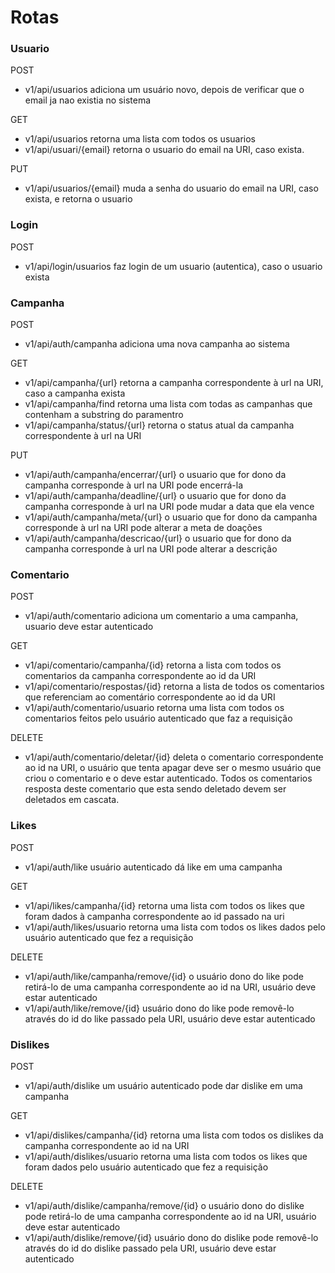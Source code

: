 <h1>Rotas</h1>

<h3>Usuario</h3>

POST
- v1/api/usuarios
    adiciona um usuário novo, depois de verificar que o email ja nao existia no sistema

GET
- v1/api/usuarios
    retorna uma lista com todos os usuarios
- v1/api/usuari/{email}
    retorna o usuario do email na URI, caso exista.

PUT
- v1/api/usuarios/{email}
    muda a senha do usuario do email na URI, caso exista, e retorna o usuario

<h3>Login</h3>

POST
- v1/api/login/usuarios
    faz login de um usuario (autentica), caso o usuario exista

<h3>Campanha</h3>

POST
- v1/api/auth/campanha 
    adiciona uma nova campanha ao sistema

GET
- v1/api/campanha/{url}
    retorna a campanha correspondente à url na URI, caso a campanha exista
- v1/api/campanha/find
    retorna uma lista com todas as campanhas que contenham a substring do paramentro
- v1/api/campanha/status/{url}
    retorna o status atual da campanha correspondente à url na URI

PUT
- v1/api/auth/campanha/encerrar/{url}
    o usuario que for dono da campanha corresponde à url na URI pode encerrá-la
- v1/api/auth/campanha/deadline/{url}
    o usuario que for dono da campanha corresponde à url na URI pode mudar a data que ela vence
- v1/api/auth/campanha/meta/{url}
    o usuario que for dono da campanha corresponde à url na URI pode alterar a meta de doações
- v1/api/auth/campanha/descricao/{url}
    o usuario que for dono da campanha corresponde à url na URI pode alterar a descrição

<h3>Comentario</h3>

POST
- v1/api/auth/comentario
    adiciona um comentario a uma campanha, usuario deve estar autenticado

GET
- v1/api/comentario/campanha/{id}
    retorna a lista com todos os comentarios da campanha correspondente ao id da URI
- v1/api/comentario/respostas/{id}
    retorna a lista de todos os comentarios que referenciam ao comentário correspondente ao id da URI
- v1/api/auth/comentario/usuario
    retorna uma lista com todos os comentarios feitos pelo usuário autenticado que faz a requisição

DELETE
- v1/api/auth/comentario/deletar/{id}
    deleta o comentario correspondente ao id na URI, o usuário que tenta apagar deve ser o mesmo usuário que criou o comentario e o deve estar autenticado. 
    Todos os comentarios resposta deste comentario que esta sendo deletado devem ser deletados em cascata.
    

<h3>Likes</h3>

POST
- v1/api/auth/like
    usuário autenticado dá like em uma campanha

GET
- v1/api/likes/campanha/{id}
    retorna uma lista com todos os likes que foram dados à campanha correspondente ao id passado na uri
- v1/api/auth/likes/usuario
    retorna uma lista com todos os likes dados pelo usuário autenticado que fez a requisição

DELETE
- v1/api/auth/like/campanha/remove/{id}
    o usuário dono do like pode retirá-lo de uma campanha correspondente ao id na URI, usuário deve estar autenticado 
- v1/api/auth/like/remove/{id}
    usuário dono do like pode removê-lo através do id do like passado pela URI, usuário deve estar autenticado

<h3>Dislikes</h3>

POST
- v1/api/auth/dislike
    um usuário autenticado pode dar dislike em uma campanha

GET
- v1/api/dislikes/campanha/{id}
    retorna uma lista com todos os dislikes da campanha correspondente ao id na URI
- v1/api/auth/dislikes/usuario
    retorna uma lista com todos os likes que foram dados pelo usuário autenticado que fez a requisição

DELETE
- v1/api/auth/dislike/campanha/remove/{id}
    o usuário dono do dislike pode retirá-lo de uma campanha correspondente ao id na URI, usuário deve estar autenticado 
- v1/api/auth/dislike/remove/{id}
    usuário dono do dislike pode removê-lo através do id do dislike passado pela URI, usuário deve estar autenticado